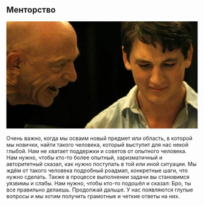## Менторство

![13](../images/13_1.jpg)

Очень важно, когда мы осваим новый предмет или область, в которой мы новички, найти такого человека, который выступит для нас некой глыбой. Нам не хватает поддержки и советов от опытного человека. Нам нужно, чтобы кто-то более опытный, харизматичный и авторитетный сказал, как нужно поступать в той или иной ситуации. Мы ждём от такого человека подробный роадмап, конкретные шаги, что нужно сделать. Также в процессе выполнении задачи вы становимся уязвимы и слабы. Нам нужно, чтобы кто-то подошёл и сказал: Бро, ты все правильно делаешь. Продолжай дальше. У нас появляются глупые вопросы и мы хотим получить грамотные и четкие ответы на них.
